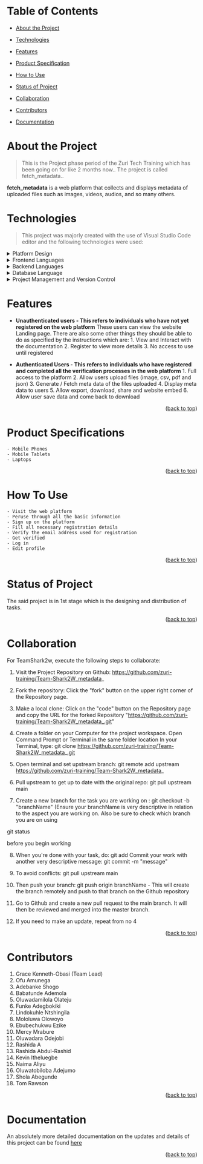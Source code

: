 # Table of Contents

- [About the Project](#about-project)

- [Technologies](#technologies)

- [Features](#features)

- [Product Specification](#product-specification)

- [How to Use](#how-to-use)

- [Status of Project](#status-of-project)

- [Collaboration](#collaboration)

- [Contributors](#contributors)

- [Documentation](#documentation)



# About the Project <a name="about-project"></a>

> This is the Project phase period  of the Zuri Tech Training which has been going on for like 2 months now.. The project is called fetch_metadata..

**fetch_metadata** is a web platform that collects and displays metadata of uploaded files such as images, videos, audios, and so many others.


# Technologies <a name="technologies"></a>

> This project was majorly created with the use of Visual Studio Code editor and the following technologies were used:

<details>
  <summary>Platform Design</summary>
  <ul>
    <li><a href="https://www.figma.com/file/4ODgU0vrYy2UVo6Vxkr7bJ/Untitled?node-id=0%3A1&t=ls7lNcpUOAO27s4g-1">Figma</a></li>
  </ul>
</details>

<details>
  <summary>Frontend Languages</summary>
  <ul>
    <li><a href="html5.com/">HTML, CSS & JavaScript</a></li>
  </ul>
</details>

<details>
  <summary>Backend Languages</summary>
  <ul>
    <li><a href="https://nodejs.com/">Nodejs</a></li>
  </ul>
</details>

<details>
<summary>Database Language</summary>
  <ul>
    <li><a href="https://www.mysql.org/">MySQL</a></li>
  </ul>
</details>

<details>
  <summary>Project Management and Version Control</summary>
  <ul>
    <li><a href="https://github.com/zuri-training/Team-Shark2W_metadata_">GitHub</a></li>
  </ul>
</details>


<!-- Features -->

# Features <a name="features"></a>

- **Unauthenticated users - This refers to individuals who have not yet registered on the web platform**
  These users can view the website Landing page. There are also some other things they should be able to do as specified by the instructions which are:
       1. View and Interact with the documentation
       2. Register to view more details
       3. No access to use until registered

- **Authenticated Users - This refers to individuals who have registered and completed all the verification processes in the web platform**
       1. Full access to the platform
       2. Allow users upload files (image, csv, pdf and json)
       3. Generate / Fetch meta data of the files uploaded
       4. Display meta data to users
       5. Allow export, download, share and website embed
       6. Allow user save data and come back to download

<p align="right">(<a href="#readme-top">back to top</a>)</p>


# Product Specifications <a name="product-specification"></a>

    - Mobile Phones
    - Mobile Tablets
    - Laptops

<p align="right">(<a href="#readme-top">back to top</a>)</p>

# How To Use <a name="how-to-use"></a>

    - Visit the web platform
    - Peruse through all the basic information
    - Sign up on the platform 
    - Fill all necessary registration details
    - Verify the email address used for registration 
    - Get verified
    - Log in
    - Edit profile

<p align="right">(<a href="#readme-top">back to top</a>)</p>

# Status of Project <a name="status-of-project"></a>

The said project is in 1st stage which is the designing and distribution of tasks.

<p align="right">(<a href="#readme-top">back to top</a>)</p>



# Collaboration <a name="collaboration"></a>

For TeamShark2w, execute the following steps to collaborate:

1. Visit the Project Repository on Github: https://github.com/zuri-training/Team-Shark2W_metadata_

2. Fork the repository: Click the "fork" button on the upper right corner of the Repository page.

3. Make a local clone: Click on the "code" button on the Repository page and copy the URL for the forked Repository "https://github.com/zuri-training/Team-Shark2W_metadata_.git"

4. Create a folder on your Computer for the project workspace. Open Command Prompt or Terminal in the same folder location In your Terminal, type:
                 git clone https://github.com/zuri-training/Team-Shark2W_metadata_.git

5. Open terminal and set upstream branch:
    git remote add upstream https://github.com/zuri-training/Team-Shark2W_metadata_

6. Pull upstream to get up to date with the original repo:
    git pull upstream main

7. Create a new branch for the task you are working on :
    git checkout -b "branchName"
    (Ensure your branchName is very descriptive in relation to the aspect you are working on.
 Also be sure to check which branch you are on using
  
git status 

before you begin working

8. When you're done with your task, do:
                 git add
        Commit your work with another very descriptive message:
        git commit -m "message"

9. To avoid conflicts:
             git pull upstream main

10. Then push your branch:
             git push origin branchName - This will create the branch remotely  and push to that branch on the Github repository 

11. Go to Github and create a new pull request to the main branch. It will then be reviewed and merged into the master branch.

12. If you need to make an update, repeat from no 4

<p align="right">(<a href="#readme-top">back to top</a>)</p>

# Contributors <a name="contributors"></a>

1. Grace Kenneth-Obasi (Team Lead)
2. Ofu Amunega
3. Adebanke Shogo
4. Babatunde Ademola
5. Oluwadamilola Olateju
6. Funke Adegbokiki
7. Lindokuhle Ntshingila
8. Mololuwa Olowoyo
9. Ebubechukwu Ezike
10. Mercy Mrabure
11. Oluwadara Odejobi
12. Rashida A
13. Rashida Abdul-Rashid
14. Kevin Itheluegbe
15. Naima Aliyu
16. Oluwatobiloba Adejumo
17. Shola Abegunde
18. Tom Rawson

<p align="right">(<a href="#readme-top">back to top</a>)</p>

# Documentation <a name="documentation"></a>

An absolutely more detailed documentation on the updates and details of this project can be found [here](https://docs.google.com/document/d/165HIAdijkZ8DZywODAz-woHeukzfTO_DwAvgEVOP39U/edit?usp=drivesdk)

<p align="right">(<a href="#readme-top">back to top</a>)</p>
